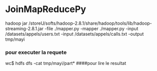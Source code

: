 # JoinMapReducePy



hadoop jar /storeU/softs/hadoop-2.8.1/share/hadoop/tools/lib/hadoop-streaming-2.8.1.jar -file ./mapper.py -mapper ./mapper.py -input /datasets/appels/users.txt -input /datasets/appels/calls.txt -output tmp/mayi  
### pour executer la requete

wc$ hdfs dfs -cat tmp/mayi/part*  ####pour lire le resultat


